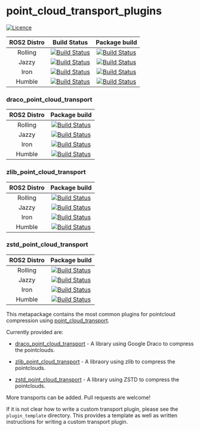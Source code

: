 # point_cloud_transport_plugins

[![Licence](https://img.shields.io/badge/License-Apache%202.0-blue.svg)](https://opensource.org/licenses/Apache-2.0)

ROS2 Distro | Build Status | Package build |
:---------: | :----: | :----------: |
Rolling |  [![Build Status](https://build.ros2.org/buildStatus/icon?job=Rdev__point_cloud_transport_plugins__ubuntu_noble_amd64)](https://build.ros2.org/job/Rdev__point_cloud_transport_plugins__ubuntu_noble_amd64/) |  [![Build Status](https://build.ros2.org/buildStatus/icon?job=Rbin_uN64__point_cloud_transport_plugins__ubuntu_noble_amd64__binary)](https://build.ros2.org/job/Rbin_uN64__point_cloud_transport_plugins__ubuntu_noble_amd64__binary/) |
Jazzy |  [![Build Status](https://build.ros2.org/buildStatus/icon?job=Jdev__point_cloud_transport_plugins__ubuntu_noble_amd64)](https://build.ros2.org/job/Jdev__point_cloud_transport_plugins__ubuntu_noble_amd64/) |  [![Build Status](https://build.ros2.org/buildStatus/icon?job=Jbin_uN64__point_cloud_transport_plugins__ubuntu_noble_amd64__binary)](https://build.ros2.org/job/Jbin_uN64__point_cloud_transport_plugins__ubuntu_noble_amd64__binary/) |
Iron |  [![Build Status](https://build.ros2.org/buildStatus/icon?job=Idev__point_cloud_transport_plugins__ubuntu_jammy_amd64)](https://build.ros2.org/job/Idev__point_cloud_transport_plugins__ubuntu_jammy_amd64/) |  [![Build Status](https://build.ros2.org/buildStatus/icon?job=Ibin_uJ64__point_cloud_transport_plugins__ubuntu_jammy_amd64__binary)](https://build.ros2.org/job/Ibin_uJ64__point_cloud_transport_plugins__ubuntu_jammy_amd64__binary/) |
Humble |  [![Build Status](https://build.ros2.org/buildStatus/icon?job=Hdev__point_cloud_transport_plugins__ubuntu_jammy_amd64)](https://build.ros2.org/job/Hdev__point_cloud_transport_plugins__ubuntu_jammy_amd64/) |  [![Build Status](https://build.ros2.org/buildStatus/icon?job=Hbin_uJ64__point_cloud_transport_plugins__ubuntu_jammy_amd64__binary)](https://build.ros2.org/job/Hbin_uJ64__point_cloud_transport_plugins__ubuntu_jammy_amd64__binary/) |

### draco_point_cloud_transport

ROS2 Distro | Package build |
:---------: | :----------: |
Rolling | [![Build Status](https://build.ros2.org/buildStatus/icon?job=Rbin_uN64__draco_point_cloud_transport__ubuntu_noble_amd64__binary)](https://build.ros2.org/job/Rbin_uN64__draco_point_cloud_transport__ubuntu_noble_amd64__binary/) |
Jazzy | [![Build Status](https://build.ros2.org/buildStatus/icon?job=Jbin_uN64__draco_point_cloud_transport__ubuntu_noble_amd64__binary)](https://build.ros2.org/job/Jbin_uN64__draco_point_cloud_transport__ubuntu_noble_amd64__binary/) |
Iron | [![Build Status](https://build.ros2.org/buildStatus/icon?job=Ibin_uJ64__draco_point_cloud_transport__ubuntu_jammy_amd64__binary)](https://build.ros2.org/job/Ibin_uJ64__draco_point_cloud_transport__ubuntu_jammy_amd64__binary/) |
Humble | [![Build Status](https://build.ros2.org/buildStatus/icon?job=Hbin_uJ64__draco_point_cloud_transport__ubuntu_jammy_amd64__binary)](https://build.ros2.org/job/Hbin_uJ64__draco_point_cloud_transport__ubuntu_jammy_amd64__binary/) |

### zlib_point_cloud_transport

ROS2 Distro | Package build |
:---------: | :----------: |
Rolling | [![Build Status](https://build.ros2.org/buildStatus/icon?job=Rbin_uN64__zlib_point_cloud_transport__ubuntu_noble_amd64__binary)](https://build.ros2.org/job/Rbin_uN64__zlib_point_cloud_transport__ubuntu_noble_amd64__binary/) |
Jazzy | [![Build Status](https://build.ros2.org/buildStatus/icon?job=Jbin_uN64__zlib_point_cloud_transport__ubuntu_noble_amd64__binary)](https://build.ros2.org/job/Jbin_uN64__zlib_point_cloud_transport__ubuntu_noble_amd64__binary/) |
Iron | [![Build Status](https://build.ros2.org/buildStatus/icon?job=Ibin_uJ64__zlib_point_cloud_transport__ubuntu_jammy_amd64__binary)](https://build.ros2.org/job/Ibin_uJ64__zlib_point_cloud_transport__ubuntu_jammy_amd64__binary/) |
Humble | [![Build Status](https://build.ros2.org/buildStatus/icon?job=Hbin_uJ64__zlib_point_cloud_transport__ubuntu_jammy_amd64__binary)](https://build.ros2.org/job/Hbin_uJ64__zlib_point_cloud_transport__ubuntu_jammy_amd64__binary/) |

### zstd_point_cloud_transport

ROS2 Distro | Package build |
:---------: | :----------: |
Rolling | [![Build Status](https://build.ros2.org/buildStatus/icon?job=Rbin_uN64__zstd_point_cloud_transport__ubuntu_noble_amd64__binary)](https://build.ros2.org/job/Rbin_uN64__zstd_point_cloud_transport__ubuntu_noble_amd64__binary/) |
Jazzy | [![Build Status](https://build.ros2.org/buildStatus/icon?job=Jbin_uN64__zstd_point_cloud_transport__ubuntu_noble_amd64__binary)](https://build.ros2.org/job/Jbin_uN64__zstd_point_cloud_transport__ubuntu_noble_amd64__binary/) |
Iron | [![Build Status](https://build.ros2.org/buildStatus/icon?job=Ibin_uJ64__zstd_point_cloud_transport__ubuntu_jammy_amd64__binary)](https://build.ros2.org/job/Ibin_uJ64__zstd_point_cloud_transport__ubuntu_jammy_amd64__binary/) |
Humble | [![Build Status](https://build.ros2.org/buildStatus/icon?job=Hbin_uJ64__zstd_point_cloud_transport__ubuntu_jammy_amd64__binary)](https://build.ros2.org/job/Hbin_uJ64__zstd_point_cloud_transport__ubuntu_jammy_amd64__binary/) |

This metapackage contains the most common plugins for pointcloud compression using [point_cloud_transport](https://wiki.ros.org/point_cloud_transport).

Currently provided are:

- [draco_point_cloud_transport](https://github.com/ros-perception/point_cloud_transport_plugins/tree/rolling/draco_point_cloud_transport) - A library using Google Draco to compress the pointclouds.

- [zlib_point_cloud_transport](https://github.com/ros-perception/point_cloud_transport_plugins/tree/rolling/zlib_point_cloud_transport) - A libraory using zlib to compress the pointclouds.

- [zstd_point_cloud_transport](https://github.com/ros-perception/point_cloud_transport_plugins/tree/master/zstd_point_cloud_transport) - A library using ZSTD to compress the pointclouds.

More transports can be added. Pull requests are welcome!

If it is not clear how to write a custom transport plugin, please see the `plugin_template` directory. This provides a template as well as written instructions for writing a custom transport plugin.
